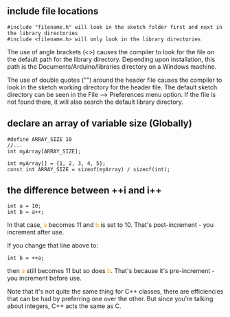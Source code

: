
## include file locations
```
#include "filename.h" will look in the sketch folder first and next in the library directories
#include <filename.h> will only look in the library directories
```
The use of angle brackets (<>) causes the compiler to look for the file on the default path for the library directory. Depending upon installation, this path is the Documents/Arduino/libraries directory on a Windows machine.

The use of double quotes ("") around the header file causes the compiler to look in the sketch working directory for the header file. The default sketch directory can be seen in the File --> Preferences menu option. If the file is not found there, it will also search the default library directory.

## declare an array of variable size (Globally)
```
#define ARRAY_SIZE 10
//...
int myArray[ARRAY_SIZE];
```

```
int myArray[] = {1, 2, 3, 4, 5};
const int ARRAY_SIZE = sizeof(myArray) / sizeof(int);
```

## the difference between ++i and i++
```
int a = 10;
int b = a++;
```
In that case, <span style="color:orange;">a</span> becomes 11 and <span style="color:orange;">b</span> is set to 10. That's post-increment - you increment after use.

If you change that line above to:
```
int b = ++a;
```

then <span style="color:orange;">a</span> still becomes 11 but so does <span style="color:orange;">b</span>. That's because it's pre-increment - you increment before use.

Note that it's not quite the same thing for C++ classes, there are efficiencies that can be had by preferring one over the other. But since you're talking about integers, C++ acts the same as C.



